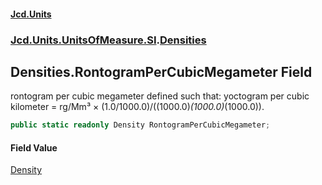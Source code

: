 #### [Jcd.Units](index.md 'index')

### [Jcd.Units.UnitsOfMeasure.SI](Jcd.Units.UnitsOfMeasure.SI.md 'Jcd.Units.UnitsOfMeasure.SI').[Densities](Densities.md 'Jcd.Units.UnitsOfMeasure.SI.Densities')

## Densities.RontogramPerCubicMegameter Field

rontogram per cubic megameter defined such that: yoctogram per cubic kilometer = rg/Mm³ ×
(1.0/1000.0)/((1000.0)*(1000.0)*(1000.0)).

```csharp
public static readonly Density RontogramPerCubicMegameter;
```

#### Field Value

[Density](Density.md 'Jcd.Units.UnitTypes.Density')